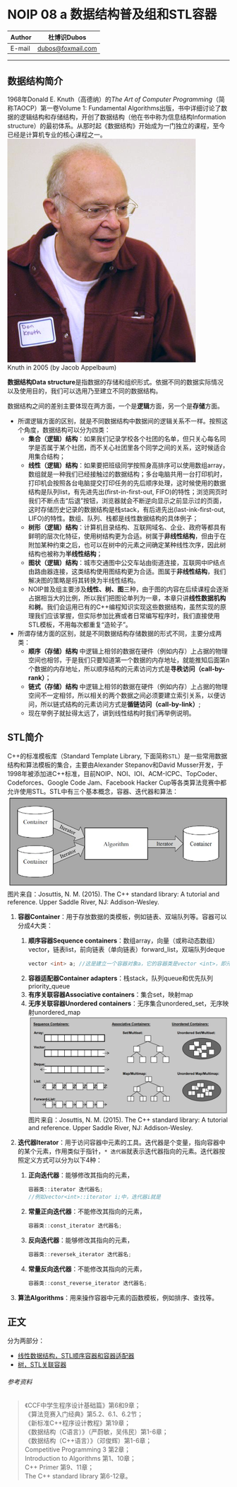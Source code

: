 NOIP 08 a 数据结构普及组和STL容器
======

|Author|杜博识Dubos|
|---|---|
|E-mail|dubos@foxmail.com|  

------  

## 数据结构简介

1968年Donald E. Knuth（高德纳）的*The Art of Computer Programming*（简称TAOCP）第一卷Volume 1: Fundamental Algorithms出版，书中详细讨论了数据的逻辑结构和存储结构，开创了数据结构（他在书中称为信息结构Information structure）的最初体系。从那时起《数据结构》开始成为一门独立的课程，至今已经是计算机专业的核心课程之一。  
![](/diagrams/NOIP%2008%20a%20KnuthAtOpenContentAlliance.jpg)  
Knuth in 2005 (by Jacob Appelbaum)  

**数据结构Data structure**是指数据的存储和组织形式。依据不同的数据实际情况以及使用目的，我们可以选用乃至建立不同的数据结构。

数据结构之间的差别主要体现在两方面，一个是**逻辑**方面，另一个是**存储**方面。  
* 所谓逻辑方面的区别，就是不同数据结构中数据间的逻辑关系不一样。按照这个角度，数据结构可以分为四类：  
	* **集合（逻辑）结构**：如果我们记录学校各个社团的名单，但只关心每名同学是否属于某个社团，而不关心社团里各个同学之间的关系，这时候适合用集合结构；
	* **线性（逻辑）结构**：如果要把班级同学按照身高排序可以使用数组array，数组就是一种我们已经接触过的数据结构；多台电脑共用一台打印机时，打印机会按照各台电脑提交打印任务的先后顺序处理，这时候使用的数据结构是队列list，有先进先出(first-in-first-out, FIFO)的特性；浏览网页时我们不断点击“后退”按钮，浏览器就会不断逆向显示之前显示过的页面，这时存储历史记录的数据结构是栈stack，有后进先出(last-ink-first-out, LIFO)的特性。数组、队列、栈都是线性数据结构的具体例子；  
	* **树形（逻辑）结构**：计算机目录结构、互联网域名、企业、政府等都具有鲜明的层次化特征，使用树结构更为合适。树属于**非线性结构**，但由于在附加某种约束之后，也可以在树中的元素之间确定某种线性次序，因此树结构也被称为**半线性结构**；
	* **图状（逻辑）结构**：城市交通图中公交车站由街道连接，互联网中IP结点由路由器连接，这类结构使用图结构更为合适。图属于**非线性结构**，我们解决图的策略是将其转换为半线性结构。  
	* NOIP普及组主要涉及**线性、树、图**三种，由于图的内容在后续课程会逐渐占据相当大的比例，所以我们把图论单列为一章，本章只讲**线性数据机构**和**树**。我们会运用已有的C++编程知识实现这些数据结构，虽然实现的原理我们应该掌握，但实际参加比赛或者日常编写程序时，我们直接使用STL模板，不用每次都重复“造轮子”。  
* 所谓存储方面的区别，就是不同数据结构存储数据的形式不同，主要分成两类：
	* **顺序（存储）结构** 中逻辑上相邻的数据在硬件（例如内存）上占据的物理空间也相邻，于是我们只要知道第一个数据的内存地址，就能推知后面第n个数据的内存地址，所以顺序结构的元素访问方式是**寻秩访问（call-by-rank）**；
	* **链式（存储）结构** 中逻辑上相邻的数据在硬件（例如内存）上占据的物理空间不一定相邻，所以相关的两个数据之间必须要建立索引关系，以便访问，所以链式结构的元素访问方式是**循链访问（call-by-link）**;
	* 现在举例子就扯得太远了，讲到线性结构时我们再举例说明。

## STL简介

C++的标准模板库（Standard Template Library, 下面简称`STL`）是一些常用数据结构和算法模板的集合，主要由Alexander Stepanov和David Musser开发，于1998年被添加进C++标准，目前NOIP、NOI、IOI、ACM-ICPC、TopCoder、Codeforces、Google Code Jam、Facebook Hacker Cup等各类算法竞赛中都允许使用STL。STL中有三个基本概念，容器、迭代器和算法：  
![](/diagrams/NOIP%2007%20STL%20Components.JPG)  
图片来自：Josuttis, N. M. (2015). The C++ standard library: A tutorial and reference. Upper Saddle River, NJ: Addison-Wesley. 

1. **容器Container**：用于存放数据的类模板，例如链表、双端队列等。容器可以分成4大类：
	1. **顺序容器Sequence containers**：数组array，向量（或称动态数组）vector，链表list，前向链表（单向链表）forward_list，双端队列deque  
		```cpp
		vector <int> a; //这是建立一个容器对象a，它的容器类是vector <int>，即元素为int类型的向量（或称动态数组）
		```  
	2. **容器适配器Container adapters**：栈stack，队列queue和优先队列priority_queue  
	3. **有序关联容器Associative containers**：集合set，映射map  
	4. **无序关联容器Unordered containers**：无序集合unordered_set，无序映射unordered_map  
![](/diagrams/NOIP%2007%20STL%20Container%20Types.png)  
图片来自：Josuttis, N. M. (2015). The C++ standard library: A tutorial and reference. Upper Saddle River, NJ: Addison-Wesley.  

2. **迭代器Iterator**：用于访问容器中元素的工具。迭代器是个变量，指向容器中的某个元素，作用类似于指针，```* 迭代器```就表示迭代器指向的元素。迭代器按照定义方式可以分为以下4种：
	1. **正向迭代器**：能够修改其指向的元素，  
		```cpp
		容器类::iterator 迭代器名;  
		//例如vector<int>::iterator i;中，迭代器i就是
		```
	2. **常量正向迭代器**：不能修改其指向的元素，  
		```cpp
		容器类::const_iterator 迭代器名;
		```
	3. **反向迭代器**：能够修改其指向的元素，  
		```cpp
		容器类::reversek_iterator 迭代器名;
		```
	4. **常量反向迭代器**：不能修改其指向的元素，  
		```cpp
		容器类::const_reverse_iterator 迭代器名;
		```
3. **算法Algorithms**：用来操作容器中元素的函数模板，例如排序、查找等。  

## 正文
分为两部分：
* [线性数据结构，STL顺序容器和容器适配器](/NOIP%20Junior/NOIP%2008%20b%20线性数据结构.md)
* [树，STL关联容器](/NOIP%20Junior/NOIP%2008%20c%20树.md)  

###### 参考资料  

> 《CCF中学生程序设计基础篇》第6和9章；  
> 《算法竞赛入门经典》第5.2、6.1、6.2节；  
> 《新标准C++程序设计教程》第19章；  
> 《数据结构（C语言）》（严蔚敏，吴伟民）第1-6章；  
> 《数据结构（C++语言）》（邓俊辉）第1-6章；  
> Competitive Programming 3 第2章；  
> Introduction to Algorithms 第1、10章；  
> C++ Primer 第9、11章；  
> The C++ standard library 第6-12章。  
